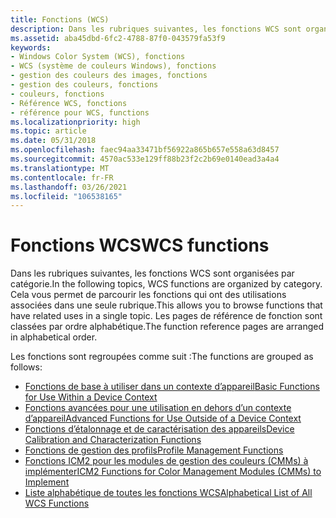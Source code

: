 ```yaml
---
title: Fonctions (WCS)
description: Dans les rubriques suivantes, les fonctions WCS sont organisées par catégorie. Cela vous permet de parcourir les fonctions qui ont des utilisations associées dans une seule rubrique. Les pages de référence de fonction sont classées par ordre alphabétique.
ms.assetid: aba45dbd-6fc2-4788-87f0-043579fa53f9
keywords:
- Windows Color System (WCS), fonctions
- WCS (système de couleurs Windows), fonctions
- gestion des couleurs des images, fonctions
- gestion des couleurs, fonctions
- couleurs, fonctions
- Référence WCS, fonctions
- référence pour WCS, functions
ms.localizationpriority: high
ms.topic: article
ms.date: 05/31/2018
ms.openlocfilehash: faec94aa33471bf56922a865b657e558a63d8457
ms.sourcegitcommit: 4570ac533e129ff88b23f2c2b69e0140ead3a4a4
ms.translationtype: MT
ms.contentlocale: fr-FR
ms.lasthandoff: 03/26/2021
ms.locfileid: "106538165"
---
```

# <a name="wcs-functions"></a><span data-ttu-id="774fd-112">Fonctions WCS</span><span class="sxs-lookup"><span data-stu-id="774fd-112">WCS functions</span></span>

<span data-ttu-id="774fd-113">Dans les rubriques suivantes, les fonctions WCS sont organisées par catégorie.</span><span class="sxs-lookup"><span data-stu-id="774fd-113">In the following topics, WCS functions are organized by category.</span></span> <span data-ttu-id="774fd-114">Cela vous permet de parcourir les fonctions qui ont des utilisations associées dans une seule rubrique.</span><span class="sxs-lookup"><span data-stu-id="774fd-114">This allows you to browse functions that have related uses in a single topic.</span></span> <span data-ttu-id="774fd-115">Les pages de référence de fonction sont classées par ordre alphabétique.</span><span class="sxs-lookup"><span data-stu-id="774fd-115">The function reference pages are arranged in alphabetical order.</span></span>

<span data-ttu-id="774fd-116">Les fonctions sont regroupées comme suit :</span><span class="sxs-lookup"><span data-stu-id="774fd-116">The functions are grouped as follows:</span></span>

-   [<span data-ttu-id="774fd-117">Fonctions de base à utiliser dans un contexte d’appareil</span><span class="sxs-lookup"><span data-stu-id="774fd-117">Basic Functions for Use Within a Device Context</span></span>](basic-functions-for-use-within-a-device-context.md)
-   [<span data-ttu-id="774fd-118">Fonctions avancées pour une utilisation en dehors d’un contexte d’appareil</span><span class="sxs-lookup"><span data-stu-id="774fd-118">Advanced Functions for Use Outside of a Device Context</span></span>](advanced-functions-for-use-outside-of-a-device-context.md)
-   [<span data-ttu-id="774fd-119">Fonctions d’étalonnage et de caractérisation des appareils</span><span class="sxs-lookup"><span data-stu-id="774fd-119">Device Calibration and Characterization Functions</span></span>](device-calibration-and-characterization-functions.md)
-   [<span data-ttu-id="774fd-120">Fonctions de gestion des profils</span><span class="sxs-lookup"><span data-stu-id="774fd-120">Profile Management Functions</span></span>](profile-management-functions.md)
-   [<span data-ttu-id="774fd-121">Fonctions ICM2 pour les modules de gestion des couleurs (CMMs) à implémenter</span><span class="sxs-lookup"><span data-stu-id="774fd-121">ICM2 Functions for Color Management Modules (CMMs) to Implement</span></span>](wcs-functions-for-color-management-modules--cmms--to-implement.md)
-   [<span data-ttu-id="774fd-122">Liste alphabétique de toutes les fonctions WCS</span><span class="sxs-lookup"><span data-stu-id="774fd-122">Alphabetical List of All WCS Functions</span></span>](alphabetical-list-of-all-wcs-functions.md)

 

 




